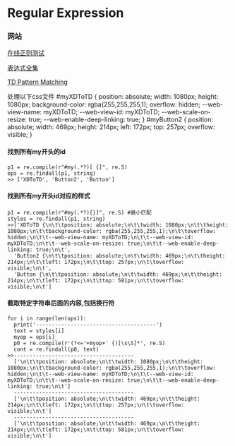 # Regular Expression

### 网站
[在线正则测试](https://tool.oschina.net/regex/)

[表达式全集](https://tool.oschina.net/uploads/apidocs/jquery/regexp.html)

[TD Pattern Matching](https://docs.derivative.ca/Pattern_Matching)

处理以下css文件
    #myXDToTD {
        position: absolute;
        width: 1080px;
        height: 1080px;
        background-color: rgba(255,255,255,1);
        overflow: hidden;
        --web-view-name: myXDToTD;
        --web-view-id: myXDToTD;
        --web-scale-on-resize: true;
        --web-enable-deep-linking: true;
      }
    #myButton2 {
        position: absolute;
        width: 469px;
        height: 214px;
        left: 172px;
        top: 257px;
        overflow: visible;
      }

#### 找到所有my开头的id
    p1 = re.compile(r"#my(.*?)[ {]", re.S)
    ops = re.findall(p1, string)
    >> ['XDToTD', 'Button2', 'Button']

#### 找到所有my开头id对应的样式
    p1 = re.compile(r"#my(.*?)[}]", re.S) #最小匹配
    styles = re.findall(p1, string)
    >>['XDToTD {\n\t\tposition: absolute;\n\t\twidth: 1080px;\n\t\theight: 1080px;\n\t\tbackground-color: rgba(255,255,255,1);\n\t\toverflow: hidden;\n\t\t--web-view-name: myXDToTD;\n\t\t--web-view-id: myXDToTD;\n\t\t--web-scale-on-resize: true;\n\t\t--web-enable-deep-linking: true;\n\t', 
      'Button2 {\n\t\tposition: absolute;\n\t\twidth: 469px;\n\t\theight: 214px;\n\t\tleft: 172px;\n\t\ttop: 257px;\n\t\toverflow: visible;\n\t', 
      'Button {\n\t\tposition: absolute;\n\t\twidth: 469px;\n\t\theight: 214px;\n\t\tleft: 172px;\n\t\ttop: 581px;\n\t\toverflow: visible;\n\t']

#### 截取特定字符串后面的内容,包括换行符
    for i in range(len(ops)):
      print('--------------------------------------')
      text = styles[i]
      myop = ops[i]
      p0 = re.compile(r'(?<='+myop+' {)[\s\S]*', re.S)
      cont = re.findall(p0, text)
    >>--------------------------------------
      ['\n\t\tposition: absolute;\n\t\twidth: 1080px;\n\t\theight: 1080px;\n\t\tbackground-color: rgba(255,255,255,1);\n\t\toverflow: hidden;\n\t\t--web-view-name: myXDToTD;\n\t\t--web-view-id: myXDToTD;\n\t\t--web-scale-on-resize: true;\n\t\t--web-enable-deep-linking: true;\n\t']
      --------------------------------------
      ['\n\t\tposition: absolute;\n\t\twidth: 469px;\n\t\theight: 214px;\n\t\tleft: 172px;\n\t\ttop: 257px;\n\t\toverflow: visible;\n\t']
      --------------------------------------
      ['\n\t\tposition: absolute;\n\t\twidth: 469px;\n\t\theight: 214px;\n\t\tleft: 172px;\n\t\ttop: 581px;\n\t\toverflow: visible;\n\t']
